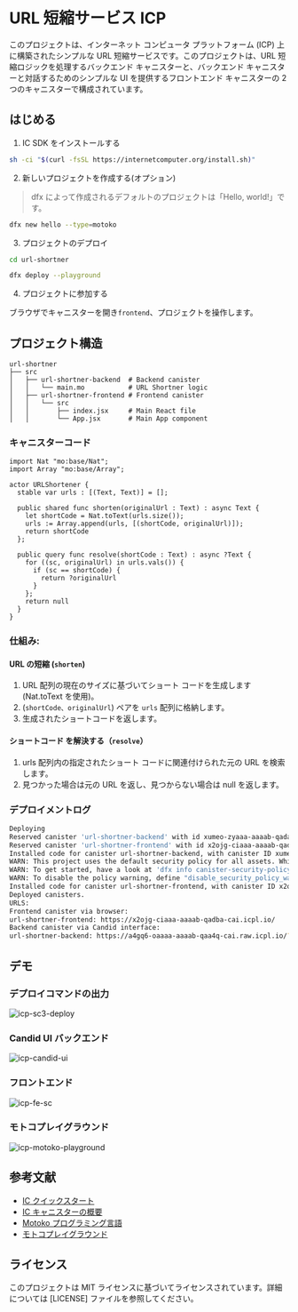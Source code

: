 # URL 短縮サービス ICP

このプロジェクトは、インターネット コンピュータ プラットフォーム (ICP) 上に構築されたシンプルな URL 短縮サービスです。このプロジェクトは、URL 短縮ロジックを処理するバックエンド キャニスターと、バックエンド キャニスターと対話するためのシンプルな UI を提供するフロントエンド キャニスターの 2 つのキャニスターで構成されています。

## はじめる

1. IC SDK をインストールする

```bash
sh -ci "$(curl -fsSL https://internetcomputer.org/install.sh)"
```

2. 新しいプロジェクトを作成する(オプション)

> dfx によって作成されるデフォルトのプロジェクトは「Hello, world!」です。

```bash
dfx new hello --type=motoko
```

3. プロジェクトのデプロイ

```bash
cd url-shortner

dfx deploy --playground
```

4. プロジェクトに参加する

ブラウザでキャニスターを開き`frontend`、プロジェクトを操作します。

## プロジェクト構造

```
url-shortner
├── src
│   ├── url-shortner-backend  # Backend canister
│   │   └── main.mo           # URL Shortner logic
│   ├── url-shortner-frontend # Frontend canister
│   │   └── src
│   │       ├── index.jsx     # Main React file
│   │       └── App.jsx       # Main App component

```

### キャニスターコード

```motoko
import Nat "mo:base/Nat";
import Array "mo:base/Array";

actor URLShortener {
  stable var urls : [(Text, Text)] = [];

  public shared func shorten(originalUrl : Text) : async Text {
    let shortCode = Nat.toText(urls.size());
    urls := Array.append(urls, [(shortCode, originalUrl)]);
    return shortCode
  };

  public query func resolve(shortCode : Text) : async ?Text {
    for ((sc, originalUrl) in urls.vals()) {
      if (sc == shortCode) {
        return ?originalUrl
      }
    };
    return null
  }
}
```

### 仕組み:

#### URL の短縮 (`shorten`)
1. URL 配列の現在のサイズに基づいてショート コードを生成します (Nat.toText を使用)。
2. (`shortCode、originalUrl`) ペアを `urls` 配列に格納します。
3. 生成されたショートコードを返します。

#### ショートコード を解決する（`resolve`）
1. urls 配列内の指定されたショート コードに関連付けられた元の URL を検索します。
2. 見つかった場合は元の URL を返し、見つからない場合は null を返します。

### デプロイメントログ
```bash
Deploying
Reserved canister 'url-shortner-backend' with id xumeo-zyaaa-aaaab-qadaa-cai with the playground.
Reserved canister 'url-shortner-frontend' with id x2ojg-ciaaa-aaaab-qadba-cai with the playground.
Installed code for canister url-shortner-backend, with canister ID xumeo-zyaaa-aaaab-qadaa-cai
WARN: This project uses the default security policy for all assets. While it is set up to work with many applications, it is recommended to further harden the policy to increase securit y against attacks like XSS.
WARN: To get started, have a look at 'dfx info canister-security-policy'. It shows the default security policy along with suggestions on how to improve it.
WARN: To disable the policy warning, define "disable_security_policy_warning": true in ic-assets.json5.
Installed code for canister url-shortner-frontend, with canister ID x2ojg-ciaaa-aaaab-qadba-cai
Deployed canisters.
URLS:
Frontend canister via browser:
url-shortner-frontend: https://x2ojg-ciaaa-aaaab-qadba-cai.icpl.io/
Backend canister via Candid interface:
url-shortner-backend: https://a4gq6-oaaaa-aaaab-qaa4q-cai.raw.icpl.io/?id=xumeo-zyaaa-aaaab-qadaa-cai
```

## デモ

### デプロイコマンドの出力

![icp-sc3-deploy](https://github.com/user-attachments/assets/1fc61ae4-efa4-45b3-a97a-7fac6a25bdf7)

### Candid UI バックエンド

![icp-candid-ui](https://github.com/user-attachments/assets/c25ed17a-0579-407f-9579-9ba8928bdb80)

### フロントエンド

![icp-fe-sc](https://github.com/user-attachments/assets/1097d7bb-3b87-43ab-8c05-966f7110c30c)

### モトコプレイグラウンド

![icp-motoko-playground](https://github.com/user-attachments/assets/52138592-db2e-4944-bbab-7b8324eff90d)

## 参考文献

- [IC クイックスタート](https://internetcomputer.org/docs/current/developer-docs/getting-started/quickstart/first-smart-contract)
- [IC キャニスターの概要](https://internetcomputer.org/docs/current/developer-docs/smart-contracts/write/overview)
- [Motoko プログラミング言語](https://internetcomputer.org/docs/current/motoko/main/getting-started/motoko-introduction)
- [モトコプレイグラウンド](https://play.motoko.org/)

## ライセンス

このプロジェクトは MIT ライセンスに基づいてライセンスされています。詳細については [LICENSE] ファイルを参照してください。
